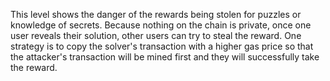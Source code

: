 This level shows the danger of the rewards being stolen for puzzles or knowledge of secrets. Because nothing on the chain is private, once one user reveals their solution, other users can try to steal the reward. One strategy is to copy the solver's transaction with a higher gas price so that the attacker's transaction will be mined first and they will successfully take the reward.